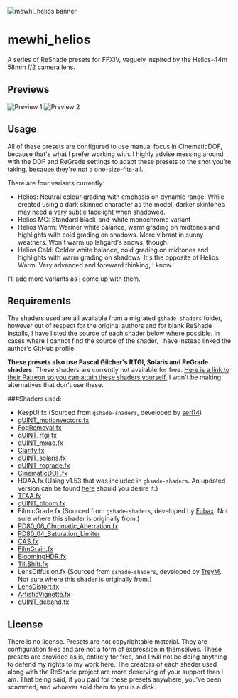![mewhi_helios banner](https://files.mewhi.house/mv022b0uhyc6.png)
# mewhi_helios
A series of ReShade presets for FFXIV, vaguely inspired by the Helios-44m 58mm f/2 camera lens.

## Previews
![Preview 1](https://files.mewhi.house/44ipttna9xe2.png)
![Preview 2](https://files.mewhi.house/cvcy5r5ll9ac.png)

## Usage
All of these presets are configured to use manual focus in CinematicDOF, because that's what I prefer working with. I highly advise messing around with the DOF and ReGrade settings to adapt these presets to the shot you're taking, because they're not a one-size-fits-all.

There are four variants currently:
- Helios: Neutral colour grading with emphasis on dynamic range. While created using a dark skinned character as the model, darker skintones may need a very subtle facelight when shadowed.
- Helios MC: Standard black-and-white monochrome variant
- Helios Warm: Warmer white balance, warm grading on midtones and highlights with cold grading on shadows. More vibrant in sunny weathers. Won't warm up Ishgard's snows, though.
- Helios Cold: Colder white balance, cold grading on midtones and highlights with warm grading on shadows. It's the opposite of Helios Warm. Very advanced and foreward thinking, I know.

I'll add more variants as I come up with them.

## Requirements
The shaders used are all available from a migrated `gshade-shaders` folder, however out of respect for the original authors and for blank ReShade installs, I have listed the source of each shader below where possible. In cases where I cannot find the source of the shader, I have instead linked the author's GitHub profile.

**These presets also use Pascal Gilcher's RTGI, Solaris and ReGrade shaders.** These shaders are currently not available for free. [Here is a link to their Patreon so you can attain these shaders yourself.](https://www.patreon.com/mcflypg/) I won't be making alternatives that don't use these.

###Shaders used:
- KeepUI.fx (Sourced from `gshade-shaders`, developed by [seri14](https://github.com/seri14))
- [qUINT_motionvectors.fx](https://gist.github.com/martymcmodding/69c775f844124ec2c71c37541801c053)
- [FogRemoval.fx](https://github.com/LordOfLunacy/Insane-Shaders/tree/master/Shaders/OldShaders)
- [qUINT_rtgi.fx](https://www.patreon.com/mcflypg/)
- [qUINT_mxao.fx](https://github.com/martymcmodding/qUINT)
- [Clarity.fx](https://github.com/BlueSkyDefender/AstrayFX)
- [qUINT_solaris.fx](https://www.patreon.com/mcflypg/)
- [qUINT_regrade.fx](https://www.patreon.com/mcflypg/)
- [CinematicDOF.fx](https://github.com/FransBouma/OtisFX)
- HQAA.fx (Using v1.53 that was included in `ghsade-shaders`. An updated version can be found [here](https://github.com/lordbean-git/HQAA) should you desire it.)
- [TFAA.fx](https://github.com/JakobPCoder/ReshadeTFAA)
- [qUINT_bloom.fx](https://github.com/martymcmodding/qUINT)
- FilmicGrade.fx (Sourced from `gshade-shaders`, developed by [Fubax](https://github.com/Fubaxiusz/fubax-shaders). Not sure where this shader is originally from.)
- [PD80_06_Chromatic_Aberration.fx](https://github.com/prod80/prod80-ReShade-Repository)
- [PD80_04_Saturation_Limiter](https://github.com/prod80/prod80-ReShade-Repository)
- [CAS.fx](https://github.com/CeeJayDK/SweetFX)
- [FilmGrain.fx](https://github.com/CeeJayDK/SweetFX)
- [BloomingHDR.fx](https://github.com/BlueSkyDefender/AstrayFX)
- [TiltShift.fx](https://github.com/Fubaxiusz/fubax-shaders)
- LensDiffusion.fx (Sourced from `gshade-shaders`, developed by [TreyM](https://github.com/TreyM). Not sure where this shader is originally from.)
- [LensDistort.fx](https://github.com/Fubaxiusz/fubax-shaders)
- [ArtisticVignette.fx](https://github.com/luluco250/FXShaders)
- [qUINT_deband.fx](https://github.com/martymcmodding/qUINT)

## License
There is no license. Presets are not copyrightable material. They are configuration files and are not a form of expression in themselves. These presets are provided as is, entirely for free, and I will not be doing anything to defend my rights to my work here. The creators of each shader used along with the ReShade project are more deserving of your support than I am. That being said, if you paid for these presets anywhere, you've been scammed, and whoever sold them to you is a dick.